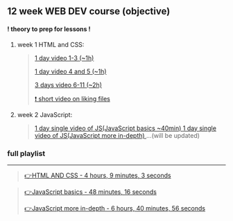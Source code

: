 
## 12 week WEB DEV course (objective)
#### ! theory to prep for lessons !
    
 1. week 1 HTML and CSS:
    >
    >[1 day video 1-3 (~1h)](https://www.youtube.com/watch?v=hu-q2zYwEYs&list=PL4cUxeGkcC9ivBf_eKCPIAYXWzLlPAm6G)
    >
    >[1 day video 4 and 5 (~1h)](https://www.youtube.com/watch?v=hu-q2zYwEYs&list=PL4cUxeGkcC9ivBf_eKCPIAYXWzLlPAm6G)
    >
    >[3 days video 6-11 (~2h)](https://www.youtube.com/watch?v=hu-q2zYwEYs&list=PL4cUxeGkcC9ivBf_eKCPIAYXWzLlPAm6G)
    >
    >[ ❗ short video on liking files](https://www.youtube.com/watch?v=VViTCJDFYIc)
 1. week 2 JavaScript:
    >[1 day single video of JS(JavaScript basics ~40min) ](https://www.youtube.com/watch?v=W6NZfCO5SIk)
    >[1 day single video of JS(JavaScript more in-depth) ](https://www.youtube.com/watch?v=W6NZfCO5SIk)
    ...(will be updated)
 <!-- 1. week 3 HTML and CSS:
    >[first 2 days](https://www.youtube.com/watch?v=hu-q2zYwEYs&list=PL4cUxeGkcC9ivBf_eKCPIAYXWzLlPAm6G)
 1. week 4 HTML and CSS:
    >[first 2 days](https://www.youtube.com/watch?v=hu-q2zYwEYs&list=PL4cUxeGkcC9ivBf_eKCPIAYXWzLlPAm6G) -->


### full playlist 
------------------------------------------------

>[👉HTML AND CSS - 4 hours, 9 minutes, 3 seconds ](https://www.youtube.com/watch?v=hu-q2zYwEYs&list=PL4cUxeGkcC9ivBf_eKCPIAYXWzLlPAm6G)

>[👉JavaScript basics -  48 minutes, 16 seconds ](https://www.youtube.com/watch?v=W6NZfCO5SIk)
>
>[👉JavaScript more in-depth - 6 hours, 40 minutes, 56 seconds ](https://www.youtube.com/watch?v=KXxXr0RxGDE&list=PLqkLaKB2GJhWXV9rcarwvn06ISlL_9mPQ&index=3)
